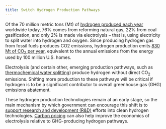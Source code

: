 ```yaml
---
title: Switch Hydrogen Production Pathways
---
```

Of the 70 million metric tons (Mt) of [hydrogen produced each year](https://www.iea.org/topics/hydrogen/production/) worldwide today, 76% comes from reforming natural gas, 22% from coal gasification, and only 2% is made via electrolysis – that is, using electricity to split water into hydrogen and oxygen.  Since producing hydrogen gas from fossil fuels produces CO2 emissions, hydrogen production emits [830 Mt of CO<sub>2</sub> per year](https://www.iea.org/topics/hydrogen/production/), equivalent to the annual emissions from the energy used by 100 million U.S. homes.

Electrolysis (and certain other, emerging production pathways, such as [thermochemical water splitting](https://www.energy.gov/eere/fuelcells/hydrogen-production-thermochemical-water-splitting)) produce hydrogen without direct CO<sub>2</sub> emissions.  Shifting more production to these pathways will be critical if hydrogen is to be a significant contributor to overall greenhouse gas (GHG) emissions abatement.

These hydrogen production technologies remain at an early stage, so the main mechanism by which government can encourage this shift is to [support research and development (R&D)](research-and-development) efforts into clean hydrogen technologies.  [Carbon pricing](carbon-tax) can also help improve the economics of electrolysis relative to GHG-producing hydrogen pathways.
